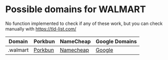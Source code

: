 # Possible domains for WALMART

No function implemented to check if any of these work, but you can check manually with https://tld-list.com/

| Domain | Porkbun | NameCheap | Google Domains |
|---|---|---|---|
| .walmart | [Porkbun](https://porkbun.com/checkout/search?prb=e814663da1&tlds=&idnLanguage=&search=search&q=.walmart) | [Namecheap](https://www.namecheap.com/domains/registration/results/?domain=.walmart) | [Google](https://domains.google.com/registrar/search?searchTerm=.walmart) |
